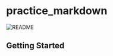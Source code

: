 # practice_markdown
![README](https://camo.githubusercontent.com/5e533d0bc9146131770e8019f3d41a80f8b96681f6e4de8554529d9060d1de4d/68747470733a2f2f6d69726f2e6d656469756d2e636f6d2f76322f726573697a653a6669743a313430302f312a31547134627146424a686a49426f66456b35665351512e706e67)
## Getting Started
